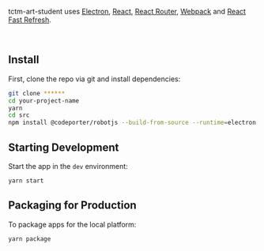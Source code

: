 <p>
  tctm-art-student uses <a href="https://electron.atom.io/">Electron</a>, <a href="https://facebook.github.io/react/">React</a>, <a href="https://github.com/reactjs/react-router">React Router</a>, <a href="https://webpack.js.org/">Webpack</a> and <a href="https://www.npmjs.com/package/react-refresh">React Fast Refresh</a>.
</p>
<br>

## Install
First, clone the repo via git and install dependencies:

```bash
git clone ******
cd your-project-name
yarn
cd src
npm install @codeporter/robotjs --build-from-source --runtime=electron --target_arch=ia32 --target=11.4.9 --dist-url=https://electronjs.org/headers

```

## Starting Development

Start the app in the `dev` environment:

```bash
yarn start
```

## Packaging for Production

To package apps for the local platform:

```bash
yarn package
```
